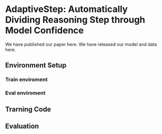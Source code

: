 # AdaptiveStep: Automatically Dividing Reasoning Step through Model Confidence
  We have published our paper here.
  We have released our model and data here.
  
## Environment Setup

### Train enviroment


### Eval enviroment

## Trarning Code

## Evaluation
